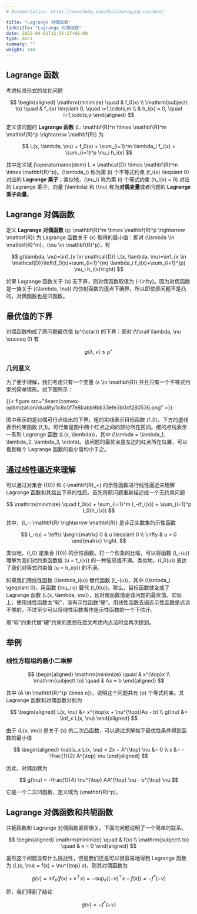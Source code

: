 ```yaml
---
# Documentation: https://wowchemy.com/docs/managing-content/

title: "Lagrange 对偶函数"
linktitle: "Lagrange 对偶函数"
date: 2022-04-01T12:56:37+08:00
type: docs
summary: ""
weight: 410
---
```


<!--more-->

## Lagrange 函数

考虑标准形式的优化问题

$$
\begin{aligned}
    \mathrm{minimize} \quad & f_0(x) \\
    \mathrm{subject\ to} \quad & f_i(x) \leqslant 0, \quad i=1,\cdots,m \\
    & h_i(x) = 0, \quad i=1,\cdots,p
\end{aligned}
$$

定义该问题的 **Lagrange 函数** \(L: \mathbf{R}^n \times \mathbf{R}^m \mathbf{R}^p \rightarrow \mathbf{R}\) 为

$$
L(x, \lambda, \nu) = f_0(x) + \sum_{i=1}^m \lambda_i f_i(x) + \sum_{i=1}^p \nu_i h_i(x)
$$

其中定义域 \(\operatorname{dom} L = \mathcal{D} \times \mathbf{R}^m \times \mathbf{R}^p\)。\(\lambda_i\) 称为第 \(i\) 个不等式约束 \(f_i(x) \leqslant 0\) 对应的 **Lagrange 乘子**；类似地，\(\nu_i\) 称为第 \(i\) 个等式约束 \(h_i(x) = 0\) 对应的 Lagrange 乘子。向量 \(\lambda\) 和 \(\nu\) 称为**对偶变量**或者问题的 **Lagrange 乘子向量**。

## Lagrange 对偶函数

定义 **Lagrange 对偶函数** \(g: \mathbf{R}^m \times \mathbf{R}^p \rightarrow \mathbf{R}\) 为 Lagrange 函数关于 \(x\) 取得的最小值：即对 \(\lambda \in \mathbf{R}^m\)，\(\nu \in \mathbf{R}^p\)，有

$$
g(\lambda, \nu)=\inf_{x \in \mathcal{D}} L(x, \lambda, \nu)=\inf_{x \in \mathcal{D}}\left(f_0(x)+\sum_{i=1}^{m} \lambda_i f_i(x)+\sum_{i=1}^{p} \nu_i h_i(x)\right)
$$

如果 Lagrange 函数关于 \(x\) 无下界，则对偶函数取值为 \(-\infty\)。因为对偶函数是一族关于 \((\lambda, \nu)\) 的仿射函数的逐点下确界，所以即使原问题不是凸的，对偶函数也是凹函数。

## 最优值的下界

对偶函数构成了原问题最优值 \(p^{\star}\) 的下界：即对 \(\forall \lambda, \nu \succeq 0\) 有

$$
g(\lambda, \nu) \leqslant p^{\star}
$$

### 几何意义

为了便于理解，我们考虑只有一个变量 \(x \in \mathbf{R}\) 并且只有一个不等式约束的简单情形。如下图所示：

{{< figure src="/learn/convex-optimization/duality/1c8c0f7e8babb9bb33efe3b0cf280536.png" >}}

图中表示的是对偶可行点给出的下界。粗的实线表示目标函数 \(f_0\)，下方的虚线表示约束函数 \(f_1\)。可行集是图中两个红点之间的部分所在区间。细的点线表示一系列 Lagrange 函数 \(L(x, \lambda)\)，其中 \(\lambda = \lambda_1, \lambda_2, \lambda_3, \cdots\)。该问题的最优点是左边的红点所在位置，可以看到每个 Lagrange 函数的极小值均小于之。

## 通过线性逼近来理解

可以通过对集合 \(\{0\}\) 和 \(-\mathbf{R}_+\) 的示性函数进行线性逼近来理解 Lagrange 函数和其给出下界的性质。首先将原问题重新描述成一个无约束问题

$$
\mathrm{minimize} \quad f_0(x) + \sum_{i=1}^m I_-(f_i(x)) + \sum_{i=1}^p I_0(h_i(x))
$$

其中，\(I_-: \mathbf{R} \rightarrow \mathbf{R}\) 是非正实数集的示性函数

$$
I_-(u) = \left\{
    \begin{matrix}
        0 & u \leqslant 0 \\
        \infty & u > 0
    \end{matrix}
\right.
$$

类似地，\(I_0\) 是集合 \(\{0\}\) 的示性函数。打一个形象的比喻，可以将函数 \(I_-(u)\) 理解为我们对约束函数值 \(u = f_i(x)\) 的一种恼怒或不满。类似地，\(I_0(u)\) 表达了我们对等式约束值 \(u = h_i(x)\) 的不满。

如果我们用线性函数 \(\lambda_i(u)\) 替代函数 \(I_-(u)\)，其中 \(\lambda_i \geqslant 0\)，用函数 \(\nu_i u\) 替代 \(I_0(u)\)。那么，目标函数就变成了 Lagrange 函数 \(L(x, \lambda, \nu)\)，且对偶函数值是该问题的最优值。实际上，使用线性函数太“软”，没有示性函数“硬”。用线性函数去逼近示性函数是远远不够的，不过至少可以将线性函数看作是示性函数的一个下估计。

用“软”约束代替“硬”约束的思想在后文考虑内点法时会再次提到。

## 举例

### 线性方程组的最小二乘解

$$
\begin{aligned}
    \mathrm{minimize} \quad & x^{\top}x \\
    \mathrm{subject\ to} \quad & Ax = b
\end{aligned}
$$

其中 \(A \in \mathbf{R}^{p \times n}\)，说明这个问题共有 \(p\) 个等式约束。其 Lagrange 函数和对偶函数分别为

$$
\begin{aligned}
    L(x, \nu) &= x^{\top}x + \nu^{\top}(Ax - b) \\
    g(\nu) &= \inf_x L(x, \nu)
\end{aligned}
$$

由于 \(L(x, \nu)\) 是关于 \(x\) 的二次凸函数，可以通过求解如下最优性条件得到函数的最小值

$$
\begin{aligned}
    \nabla_x L(x, \nu) = 2x + A^{\top} \nu &= 0 \\
    x &= -\frac{1}{2} A^{\top} \nu
\end{aligned}
$$

因此，对偶函数为

$$
g(\nu) = -\frac{1}{4} \nu^{\top} AA^{\top} \nu - b^{\top} \nu
$$

它是一个二次凹函数，定义域为 \(\mathbf{R}^p\)。

## Lagrange 对偶函数和共轭函数

共轭函数和 Lagrange 对偶函数紧密相关。下面的问题说明了一个简单的联系。

$$
\begin{aligned}
    \mathrm{minimize} \quad & f(x) \\
    \mathrm{subject\ to} \quad & x = 0
\end{aligned}
$$

虽然这个问题没有什么挑战性，但是我们还是可以很容易地得到 Lagrange 函数为 \(L(x, \nu) = f(x) + \nu^{\top} x\)，则其对偶函数为

$$
g(\nu) = \inf_x (f(x) + \nu^{\top} x) = -\sup_x ((-\nu)^{\top}x - f(x)) = -f^{*}(-\nu)
$$

即，我们得到了结论

$$
g(\nu) = -f^{*}(-\nu)
$$
